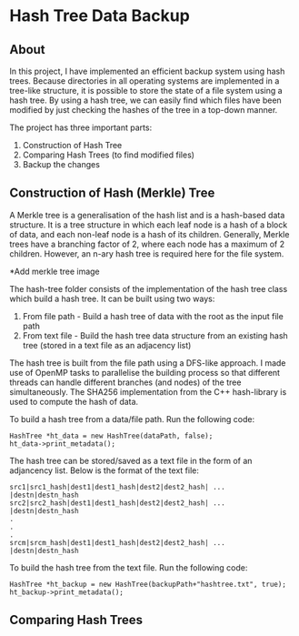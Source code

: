 # Hash Tree Data Backup

## About

In this project, I have implemented an efficient backup system using hash trees. Because directories in all operating systems are implemented in a tree-like structure, it is possible to store the state of a file system using a hash tree. By using a hash tree, we can easily find which files have been modified by just checking the hashes of the tree in a top-down manner.

The project has three important parts:
1. Construction of Hash Tree
2. Comparing Hash Trees (to find modified files)
3. Backup the changes

## Construction of Hash (Merkle) Tree

A Merkle tree is a generalisation of the hash list and is a hash-based data structure. It is a tree structure in which each leaf node is a hash of a block of data, and each non-leaf node is a hash of its children. Generally, Merkle trees have a branching factor of 2, where each node has a maximum of 2 children. However, an n-ary hash tree is required here for the file system.

*Add merkle tree image

The hash-tree folder consists of the implementation of the hash tree class which build a hash tree. It can be built using two ways:
1. From file path - Build a hash tree of data with the root as the input file path
2. From text file - Build the hash tree data structure from an existing hash tree (stored in a text file as an adjacency list)

The hash tree is built from the file path using a DFS-like approach. I made use of OpenMP tasks to parallelise the building process so that different threads can handle different branches (and nodes) of the tree simultaneously. The SHA256 implementation from the C++ hash-library is used to compute the hash of data.

To build a hash tree from a data/file path. Run the following code:
```
HashTree *ht_data = new HashTree(dataPath, false);
ht_data->print_metadata();
```

The hash tree can be stored/saved as a text file in the form of an adjancency list. Below is the format of the text file:
```
src1|src1_hash|dest1|dest1_hash|dest2|dest2_hash| ... |destn|destn_hash 
src2|src2_hash|dest1|dest1_hash|dest2|dest2_hash| ... |destn|destn_hash 
. 
. 
. 
srcm|srcm_hash|dest1|dest1_hash|dest2|dest2_hash| ... |destn|destn_hash 
```

To build the hash tree from the text file. Run the following code:
```
HashTree *ht_backup = new HashTree(backupPath+"hashtree.txt", true);
ht_backup->print_metadata();
```

## Comparing Hash Trees



